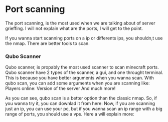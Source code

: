 # Port scanning 

The port scanning, is the most used when we are talking about of server grieffing.
I will not explain what are the ports, I will get to the point.

If you wanna start scanning ports on a ip or differents ips, you shouldn,t use the nmap. There are better tools to scan.
### Qubo Scanner
Qubo scanner, is propably the most used scanner to scan minecraft ports.
Qubo scanner have 2 types of the scanner, a gui, and one throught terminal.
This is because you have better arguments when you wanna scan. With qubo scan, you can add some arguments when you are scanning like:
Players online: 
Version of the server
And much more!

As you can see, qubo scan is a better option than the classic nmap.
So, if you wanna try it, you can downlad it from here: 
Now, if you are scanning just an ip, you can use your pc, but if you wanna scan an ip range with a big range of ports, you should use a vps.
Here a will explain more: 
